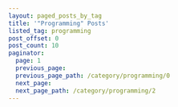```yaml
---
layout: paged_posts_by_tag
title: '"Programming" Posts'
listed_tag: programming
post_offset: 0
post_count: 10
paginator:
  page: 1
  previous_page: 
  previous_page_path: /category/programming/0
  next_page: 
  next_page_path: /category/programming/2
---
```


